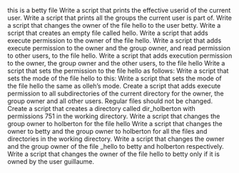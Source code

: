 this is a betty file
 Write a script that prints the effective userid of the current user.
 Write a script that prints all the groups the current user is part of.
 Write a script that changes the owner of the file hello to the user betty.
 Write a script that creates an empty file called hello.
 Write a script that adds execute permission to the owner of the file hello.
 Write a script that adds execute permission to the owner and the group owner, and read permission to other users, to the file hello.
 Write a script that adds execution permission to the owner, the group owner and the other users, to the file hello 
 Write a script that sets the permission to the file hello as follows: 
 Write a script that sets the mode of the file hello to this:
 Write a script that sets the mode of the file hello the same as olleh’s mode. 
 Create a script that adds execute permission to all subdirectories of the current directory for the owner, the group owner and all other users. Regular files should not be changed. 
 Create a script that creates a directory called dir_holberton with permissions 751 in the working directory. 
 Write a script that changes the group owner to holberton for the file hello 
 Write a script that changes the owner to betty and the group owner to holberton for all the files and directories in the working directory.
 Write a script that changes the owner and the group owner of the file _hello to betty and holberton respectively. 
 Write a script that changes the owner of the file hello to betty only if it is owned by the user guillaume.
